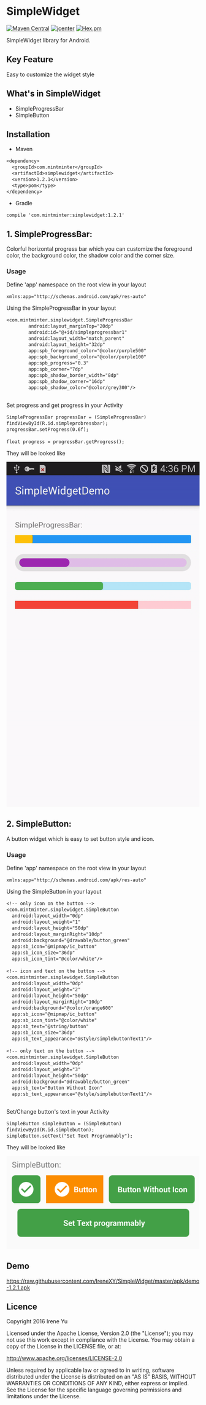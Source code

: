 # SimpleWidget

[![Maven Central](https://img.shields.io/badge/maven%20central-1.2.1-brightgreen.svg)](http://search.maven.org/#artifactdetails%7Ccom.mintminter%7Csimplewidget%7C1.0.0%7Caar) [![jcenter](https://img.shields.io/badge/jcenter-1.2.1-brightgreen.svg)](https://bintray.com/irenexy/SimpleWidget/simplewidget) [![Hex.pm](https://img.shields.io/hexpm/l/plug.svg?maxAge=2592000)](https://github.com/IreneXY/SimpleWidget/blob/master/LICENSE)

SimpleWidget library for Android.

## Key Feature
Easy to customize the widget style

## What's in SimpleWidget
* SimpleProgressBar
* SimpleButton

## Installation
* Maven
```
<dependency>
  <groupId>com.mintminter</groupId>
  <artifactId>simplewidget</artifactId>
  <version>1.2.1</version>
  <type>pom</type>
</dependency>
```

* Gradle
```
compile 'com.mintminter:simplewidget:1.2.1'
```

## 1. SimpleProgressBar:
Colorful horizontal progress bar which you can customize the foreground color, the background color, the shadow color and the corner size.

### Usage
Define 'app' namespace on the root view in your layout
```
xmlns:app="http://schemas.android.com/apk/res-auto"
```
Using the SimpleProgressBar in your layout 
```
<com.mintminter.simplewidget.SimpleProgressBar
        android:layout_marginTop="20dp"
        android:id="@+id/simpleprogressbar1"
        android:layout_width="match_parent"
        android:layout_height="32dp"
        app:spb_foreground_color="@color/purple500"
        app:spb_background_color="@color/purple100"
        app:spb_progress="0.3"
        app:spb_corner="7dp"
        app:spb_shadow_border_width="8dp"
        app:spb_shadow_corner="16dp"
        app:spb_shadow_color="@color/grey300"/>
        
```
Set progress and get progress in your Activity
```
SimpleProgressBar progressBar = (SimpleProgressBar) findViewById(R.id.simpleprobressbar);
progressBar.setProgress(0.6f);

float progress = progressBar.getProgress();

```
They will be looked like

<img src="https://github.com/IreneXY/SimpleWidget/raw/master/screenshot/SimpleProgressBar-1.1.3.gif">

## 2. SimpleButton:
A button widget which is easy to set button style and icon.

### Usage
Define 'app' namespace on the root view in your layout
```
xmlns:app="http://schemas.android.com/apk/res-auto"
```
Using the SimpleButton in your layout 
```
<!-- only icon on the button -->
<com.mintminter.simplewidget.SimpleButton
  android:layout_width="0dp"
  android:layout_weight="1"
  android:layout_height="50dp"
  android:layout_marginRight="10dp"
  android:background="@drawable/button_green"
  app:sb_icon="@mipmap/ic_button"
  app:sb_icon_size="36dp"
  app:sb_icon_tint="@color/white"/>
  
<!-- icon and text on the button -->
<com.mintminter.simplewidget.SimpleButton
  android:layout_width="0dp"
  android:layout_weight="2"
  android:layout_height="50dp"
  android:layout_marginRight="10dp"
  android:background="@color/orange600"
  app:sb_icon="@mipmap/ic_button"
  app:sb_icon_tint="@color/white"
  app:sb_text="@string/button"
  app:sb_icon_size="36dp"
  app:sb_text_appearance="@style/simplebuttonText1"/>

<!-- only text on the button -->
<com.mintminter.simplewidget.SimpleButton
  android:layout_width="0dp"
  android:layout_weight="3"
  android:layout_height="50dp"
  android:background="@drawable/button_green"
  app:sb_text="Button Without Icon"
  app:sb_text_appearance="@style/simplebuttonText1"/>
        
```
Set/Change button's text in your Activity
```
SimpleButton simpleButton = (SimpleButton) findViewById(R.id.simplebutton);
simpleButton.setText("Set Text Programmably");
```
They will be looked like

<img src="https://github.com/IreneXY/SimpleWidget/raw/master/screenshot/SimpleButton-1.2.1.png">

## Demo
https://raw.githubusercontent.com/IreneXY/SimpleWidget/master/apk/demo-1.2.1.apk

## Licence

Copyright 2016 Irene Yu

Licensed under the Apache License, Version 2.0 (the "License"); you may not use this work except in compliance with the License. You may obtain a copy of the License in the LICENSE file, or at:

http://www.apache.org/licenses/LICENSE-2.0

Unless required by applicable law or agreed to in writing, software distributed under the License is distributed on an "AS IS" BASIS, WITHOUT WARRANTIES OR CONDITIONS OF ANY KIND, either express or implied. See the License for the specific language governing permissions and limitations under the License.





